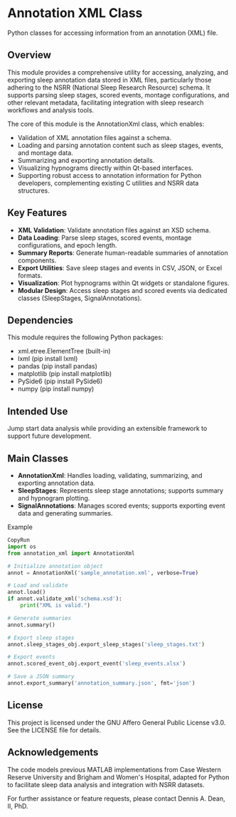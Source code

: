 # Annotation XML Class
Python classes for accessing information from an annotation (XML) file.

## Overview
This module provides a comprehensive utility for accessing, analyzing, and exporting sleep annotation data stored in XML files, particularly those adhering to the NSRR (National Sleep Research Resource) schema. It supports parsing sleep stages, scored events, montage configurations, and other relevant metadata, facilitating integration with sleep research workflows and analysis tools.

The core of this module is the AnnotationXml class, which enables:

- Validation of XML annotation files against a schema.
- Loading and parsing annotation content such as sleep stages, events, and montage data.
- Summarizing and exporting annotation details.
- Visualizing hypnograms directly within Qt-based interfaces.
- Supporting robust access to annotation information for Python developers, complementing existing C utilities and NSRR data structures.

## Key Features
- **XML Validation**: Validate annotation files against an XSD schema.
- **Data Loading**: Parse sleep stages, scored events, montage configurations, and epoch length.
- **Summary Reports**: Generate human-readable summaries of annotation components.
- **Export Utilities**: Save sleep stages and events in CSV, JSON, or Excel formats.
- **Visualization**: Plot hypnograms within Qt widgets or standalone figures.
- **Modular Design**: Access sleep stages and scored events via dedicated classes (SleepStages, SignalAnnotations).

## Dependencies
This module requires the following Python packages:

- xml.etree.ElementTree (built-in)
- lxml (pip install lxml)
- pandas (pip install pandas)
- matplotlib (pip install matplotlib)
- PySide6 (pip install PySide6)
- numpy (pip install numpy)

## Intended Use
Jump start data analysis while providing an extensible framework to support future development. 


## Main Classes
- **AnnotationXml**: Handles loading, validating, summarizing, and exporting annotation data.
- **SleepStages**: Represents sleep stage annotations; supports summary and hypnogram plotting.
- **SignalAnnotations**: Manages scored events; supports exporting event data and generating summaries.

Example
```python
CopyRun
import os
from annotation_xml import AnnotationXml

# Initialize annotation object
annot = AnnotationXml('sample_annotation.xml', verbose=True)

# Load and validate
annot.load()
if annot.validate_xml('schema.xsd'):
    print("XML is valid.")

# Generate summaries
annot.summary()

# Export sleep stages
annot.sleep_stages_obj.export_sleep_stages('sleep_stages.txt')

# Export events
annot.scored_event_obj.export_event('sleep_events.xlsx')

# Save a JSON summary
annot.export_summary('annotation_summary.json', fmt='json')
```

## License
This project is licensed under the GNU Affero General Public License v3.0. See the LICENSE file for details.

## Acknowledgements
The code models previous MATLAB implementations from Case Western Reserve University and Brigham and Women's Hospital, adapted for Python to facilitate sleep data analysis and integration with NSRR datasets.

For further assistance or feature requests, please contact Dennis A. Dean, II, PhD.
